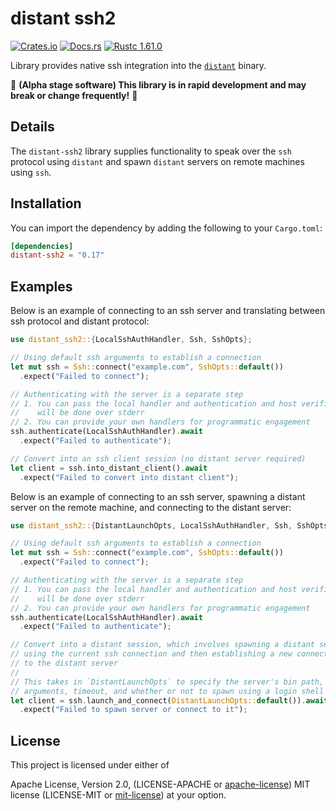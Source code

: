 # distant ssh2

[![Crates.io][distant_crates_img]][distant_crates_lnk] [![Docs.rs][distant_doc_img]][distant_doc_lnk] [![Rustc 1.61.0][distant_rustc_img]][distant_rustc_lnk]

[distant_crates_img]: https://img.shields.io/crates/v/distant-ssh2.svg
[distant_crates_lnk]: https://crates.io/crates/distant-ssh2
[distant_doc_img]: https://docs.rs/distant-ssh2/badge.svg
[distant_doc_lnk]: https://docs.rs/distant-ssh2
[distant_rustc_img]: https://img.shields.io/badge/distant_ssh2-rustc_1.61+-lightgray.svg
[distant_rustc_lnk]: https://blog.rust-lang.org/2022/05/19/Rust-1.61.0.html

Library provides native ssh integration into the
[`distant`](https://github.com/chipsenkbeil/distant) binary.

🚧 **(Alpha stage software) This library is in rapid development and may break or change frequently!** 🚧

## Details

The `distant-ssh2` library supplies functionality to speak over the `ssh`
protocol using `distant` and spawn `distant` servers on remote machines using
`ssh`.

## Installation

You can import the dependency by adding the following to your `Cargo.toml`:

```toml
[dependencies]
distant-ssh2 = "0.17"
```

## Examples

Below is an example of connecting to an ssh server and translating between ssh
protocol and distant protocol:

```rust
use distant_ssh2::{LocalSshAuthHandler, Ssh, SshOpts};

// Using default ssh arguments to establish a connection
let mut ssh = Ssh::connect("example.com", SshOpts::default())
  .expect("Failed to connect");

// Authenticating with the server is a separate step
// 1. You can pass the local handler and authentication and host verification
//    will be done over stderr
// 2. You can provide your own handlers for programmatic engagement
ssh.authenticate(LocalSshAuthHandler).await
  .expect("Failed to authenticate");

// Convert into an ssh client session (no distant server required)
let client = ssh.into_distant_client().await
  .expect("Failed to convert into distant client");
```

Below is an example of connecting to an ssh server, spawning a distant server
on the remote machine, and connecting to the distant server:

```rust
use distant_ssh2::{DistantLaunchOpts, LocalSshAuthHandler, Ssh, SshOpts};

// Using default ssh arguments to establish a connection
let mut ssh = Ssh::connect("example.com", SshOpts::default())
  .expect("Failed to connect");

// Authenticating with the server is a separate step
// 1. You can pass the local handler and authentication and host verification
//    will be done over stderr
// 2. You can provide your own handlers for programmatic engagement
ssh.authenticate(LocalSshAuthHandler).await
  .expect("Failed to authenticate");

// Convert into a distant session, which involves spawning a distant server
// using the current ssh connection and then establishing a new connection
// to the distant server
//
// This takes in `DistantLaunchOpts` to specify the server's bin path,
// arguments, timeout, and whether or not to spawn using a login shell
let client = ssh.launch_and_connect(DistantLaunchOpts::default()).await
  .expect("Failed to spawn server or connect to it");
```

## License

This project is licensed under either of

Apache License, Version 2.0, (LICENSE-APACHE or
[apache-license][apache-license]) MIT license (LICENSE-MIT or
[mit-license][mit-license]) at your option.

[apache-license]: http://www.apache.org/licenses/LICENSE-2.0
[mit-license]: http://opensource.org/licenses/MIT
